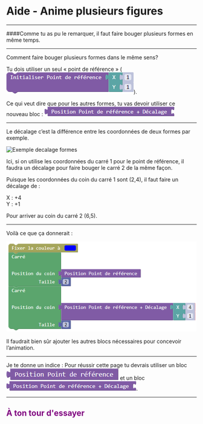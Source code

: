 # Aide - Anime plusieurs figures

---

####Comme tu as pu le remarquer, il faut faire bouger plusieurs formes en même temps.

***

Comment faire bouger plusieurs formes dans le même sens?

Tu dois utiliser un seul « point de référence » (![Bloc Init Curseur][bloc_init_curseur]).

Ce qui veut dire que pour les autres formes, tu vas devoir utiliser ce nouveau bloc :
![Bloc position curseur avec décalage][bloc_pos_curseur_offset]

***

Le décalage c’est la différence entre les coordonnées de deux formes par exemple.

![Exemple decalage formes][ex_p5_formes]

Ici, si on utilise les coordonnées du carré 1 pour le point de référence, il faudra un décalage pour faire bouger le carré 2 de la même façon.

Puisque les coordonnées du coin du carré 1 sont (2,4), il faut faire un décalage de :

X : +4<br>Y : +1

Pour arriver au coin du carré 2 (6,5).

***

Voilà ce que ça donnerait :

![Exemple decalage blocs][ex_p5_blocs]

Il faudrait bien sûr ajouter les autres blocs nécessaires pour concevoir l’animation.

***

Je te donne un indice : Pour réussir cette page tu devrais utiliser un bloc ![Bloc position curseur][bloc_pos_curseur] et un bloc ![Bloc position curseur avec décalage][bloc_pos_curseur_offset].

---

## <span style="color: #800080">À ton tour d'essayer</span>

[bloc_dep_curseur]: img/dep_pr.png
[bloc_init_curseur]: img/ini_pr.png
[bloc_pos_curseur_offset]: img/pr_dec.png
[bloc_pos_curseur]: img/pr.png
[ex_p5_formes]: img/animation_ex_2_formes.png
[ex_p5_blocs]: img/ex_p4.png

